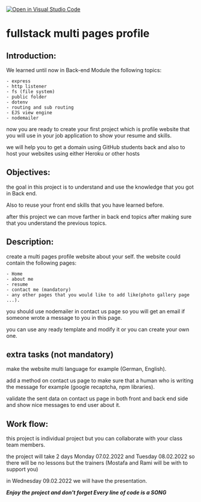 [![Open in Visual Studio Code](https://classroom.github.com/assets/open-in-vscode-f059dc9a6f8d3a56e377f745f24479a46679e63a5d9fe6f495e02850cd0d8118.svg)](https://classroom.github.com/online_ide?assignment_repo_id=6932762&assignment_repo_type=AssignmentRepo)
# fullstack multi pages profile

## Introduction:

We learned until now in Back-end Module the following topics:

    - express
    - http listener
    - fs (file system)
    - public folder
    - dotenv 
    - routing and sub routing 
    - EJS view engine
    - nodemailer

now you are ready to create your first project which is profile website that you will use in your job application to show your resume and skills.

we will help you to get a domain using GitHub students back and also to host your websites using either Heroku or other hosts

## Objectives:
the goal in this project is to understand and use the knowledge that you got in Back end.

Also to reuse your front end skills that you have learned before.

after this project we can move farther in back end topics after making sure that you understand the previous topics.

## Description:
create a multi pages profile website about your self. the website could contain the following pages:

    - Home
    - about me
    - resume
    - contact me (mandatory)
    - any other pages that you would like to add like(photo gallery page ...).

you should use nodemailer in contact us page so you will get an email if someone wrote a message to you in this page.

you can use any ready template and modify it or you can create your own one.

## extra tasks (not mandatory)

make the website multi language for example (German, English).

add a method on contact us page to make sure that a human who is writing the message for example (google recaptcha, npm libraries).

validate the sent data on contact us page in both front and back end side and show nice messages to end user about it.

## Work flow:
this project is individual project but you can collaborate with your class team members.

the project will take 2 days Monday 07.02.2022 and Tuesday 08.02.2022 so there will be no lessons but the trainers (Mostafa and Rami will be with to support you)

in Wednesday 09.02.2022 we will have the presentation.

***Enjoy the project and don't forget Every line of code is a SONG***




